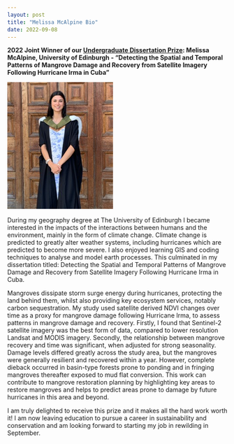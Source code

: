 ```yaml
---
layout: post
title: "Melissa McAlpine Bio"
date: 2022-09-08
---
```


**2022 Joint Winner of our [Undergraduate Dissertation Prize](https://qmrg.github.io/dissertation_prize): Melissa McAlpine, University of Edinburgh - “Detecting the Spatial and Temporal Patterns of Mangrove Damage and Recovery from Satellite Imagery Following Hurricane Irma in Cuba”**

![Melissa McAlpine](/images/McAlpine.jpg)

During my geography degree at The University of Edinburgh I became interested in the impacts of the interactions between humans and the environment, mainly in the form of climate change. Climate change is predicted to greatly alter weather systems, including hurricanes which are predicted to become more severe. I also enjoyed learning GIS and coding techniques to analyse and model earth processes. This culminated in my dissertation titled: Detecting the Spatial and Temporal Patterns of Mangrove Damage and Recovery from Satellite Imagery Following Hurricane Irma in Cuba.

Mangroves dissipate storm surge energy during hurricanes, protecting the land behind them, whilst also providing key ecosystem services, notably carbon sequestration. My study used satellite derived NDVI changes over time as a proxy for mangrove damage following Hurricane Irma, to assess patterns in mangrove damage and recovery. Firstly, I found that Sentinel-2 satellite imagery was the best form of data, compared to lower resolution Landsat and MODIS imagery. Secondly, the relationship between mangrove recovery and time was significant, when adjusted for strong seasonality. Damage levels differed greatly across the study area, but the mangroves were generally resilient and recovered within a year. However, complete dieback occurred in basin-type forests prone to ponding and in fringing mangroves thereafter exposed to mud flat conversion. This work can contribute to mangrove restoration planning by highlighting key areas to restore mangroves and helps to predict areas prone to damage by future hurricanes in this area and beyond. 

I am truly delighted to receive this prize and it makes all the hard work worth it! I am now leaving education to pursue a career in sustainability and conservation and am looking forward to starting my job in rewilding in September.

